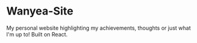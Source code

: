 # Wanyea-Site
My personal website highlighting my achievements, thoughts or just what I'm up to! Built on React.

